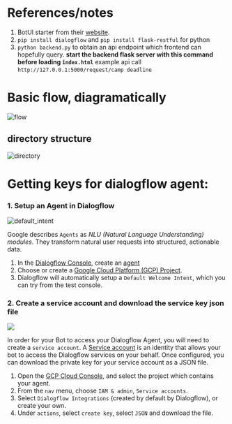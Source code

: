 # References/notes
1. BotUI starter from their [website](https://docs.botui.org/install.html).
2. `pip install dialogflow` and `pip install flask-restful` for python
3. `python backend.py` to obtain an api endpoint which frontend can hopefully query. **start the backend flask server with this command before loading `index.html`**
example api call `http://127.0.0.1:5000/request/camp deadline`



# Basic flow, diagramatically
![flow](https://user-images.githubusercontent.com/17317792/57446817-2ac23480-7288-11e9-89d5-febbe1b43d09.png)

## directory structure
![directory](https://user-images.githubusercontent.com/17317792/57446891-56451f00-7288-11e9-90d6-5aa6fd17d5d1.png)

# Getting keys for dialogflow agent:
### 1. Setup an Agent in Dialogflow
![default_intent](https://github.com/jschnurr/botkit-middleware-dialogflow/blob/master/images/default_intent.png?raw=true)

Google describes `Agents` as *NLU (Natural Language Understanding) modules*. They transform natural user requests into structured, actionable data.

1. In the [Dialogflow Console](https://console.dialogflow.com/), create an [agent](https://dialogflow.com/docs/agents)
2. Choose or create a [Google Cloud Platform (GCP) Project](https://cloud.google.com/docs/overview/#projects).
3. Dialogflow will automatically setup a `Default Welcome Intent`, which you can try from the test console.

### 2. Create a service account and download the service key json file
![](https://github.com/jschnurr/botkit-middleware-dialogflow/blob/master/images/save_json.png?raw=true)

In order for your Bot to access your Dialogflow Agent, you will need to create a `service account`. A [Service account](https://cloud.google.com/compute/docs/access/service-accounts) is an identity that allows your bot to access the Dialogflow services on your behalf. Once configured, you can download the private key for your service account as a JSON file.

1. Open the [GCP Cloud Console](https://console.cloud.google.com), and select the project which contains your agent.
2. From the `nav` menu, choose `IAM & admin`, `Service accounts`.
3. Select `Dialogflow Integrations` (created by default by Dialogflow), or create your own.
4. Under `actions`, select `create key`, select `JSON` and download the file.
